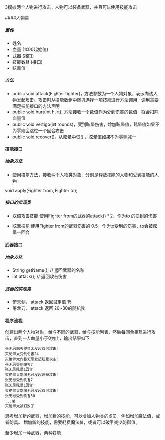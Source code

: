 3模拟两个人物进行攻击，人物可以装备武器，并且可以使用技能攻击

####人物类

##### 属性
- 姓名
- 血量 (1000起始值)
- 武器 (接口)
- 技能数组 (接口)
- 眩晕值
##### 方法
- public void attack(Fighter fighter)，方法参数为一个人物对象，表示向该人物发起攻击。攻击时从技能数组中随机选择一项技能进行方法调用，调用需要满足技能接口的方法声明
- public void hurt(int hurt), 方法接收一个数值作为受到伤害的数值，将会扣除血量值
- public void vertigo(int rounds)，受到眩晕伤害，增加眩晕值，眩晕值如果不为零则会跳过一个回合攻击
- public void recover()，从眩晕中恢复，眩晕值如果不为零则减一

#### 技能接口

##### 抽象方法
- 使用技能方法，接收两个人物类对象，分别是释放技能的人物和受到技能的人物

void apply(Fighter from, Fighter to);

##### 接口的实现类

- 双倍攻击技能
使用Fighter from的武器的attack() * 2，作为to 的受到的伤害

- 眩晕技能
使用Fighter from的武器伤害的 0.5，作为to受到的伤害，to会被眩晕一回合

#### 武器接口

##### 抽象方法

- String getName(); // 返回武器的名称
- int attack(); // 返回攻击伤害

##### 武器的实现类
- 倚天剑， attack 返回固定值 15
- 屠龙刀， attack 返回 20~30的随机数

#### 程序流程

创建出两个人物对象，给与不同的武器，给与技能列表，然后每回合相互进行攻击，直到一人血量小于0为止，输出结果如下
```
张无忌向灭绝师太发起双倍攻击！
灭绝师太受到伤害24
灭绝师太向张无忌发起眩晕攻击！
张无忌受到伤害7
张无忌眩晕1回合
灭绝师太向张无忌发起眩晕攻击！
张无忌受到伤害7
张无忌眩晕1回合
灭绝师太向张无忌发起双倍攻击！
张无忌受到伤害30
...略
灭绝师太被打败了
```

思考增加新的武器，增加新的技能，可以增加人物类的成员，例如增加魔法值，或者防具。 增加新的技能，需要耗费魔法值，或者可以破甲减少防御值。

至少增加一种武器，两种技能